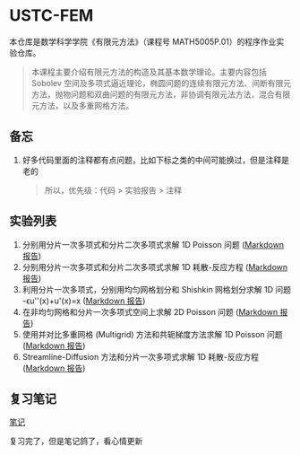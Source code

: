 # USTC-FEM

本仓库是数学科学学院《有限元方法》（课程号 MATH5005P.01）的程序作业实验仓库。

> 本课程主要介绍有限元方法的构造及其基本数学理论。主要内容包括 Sobolev 空间及多项式逼近理论，椭圆问题的连续有限元方法、间断有限元方法，抛物问题和双曲问题的有限元方法，非协调有限元法方法，混合有限元方法，以及多重网格方法。

## 备忘

1. 好多代码里面的注释都有点问题，比如下标之类的中间可能换过，但是注释是老的
   > 所以，优先级：代码 > 实验报告 > 注释

## 实验列表

1. 分别用分片一次多项式和分片二次多项式求解 1D Poisson 问题 ([Markdown 报告](Homework1/report/README.md))
2. 分别用分片一次多项式和分片二次多项式求解 1D 耗散-反应方程 ([Markdown 报告](Homework2/report/README.md))
3. 利用分片一次多项式，分别用均匀网格划分和 Shishkin 网格划分求解 1D 问题 -ϵu''(x)+u'(x)=x ([Markdown 报告](Homework3/report/README.md))
4. 在非均匀网格和分片一次多项式空间上求解 2D Poisson 问题 ([Markdown 报告](Homework4/report/README.md))
5. 使用并对比多重网格 (Multigrid) 方法和共轭梯度方法求解 1D Poisson 问题 ([Markdown 报告](Homework5/report/README.md))
6. Streamline-Diffusion 方法和分片一次多项式求解 1D 耗散-反应方程 ([Markdown 报告](Homework6/report/README.md))

## 复习笔记

[笔记](Notes/README.md)

复习完了，但是笔记鸽了，看心情更新